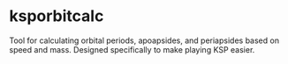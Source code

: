 # ksporbitcalc
Tool for calculating orbital periods, apoapsides, and periapsides based on speed and mass. Designed specifically to make playing KSP easier.
